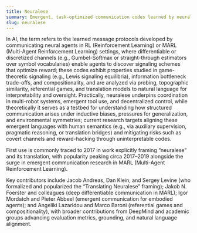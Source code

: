 ```yaml
---
title: Neuralese
summary: Emergent, task-optimized communication codes learned by neural agents—often discrete symbol systems—that function like a language for coordination but are not designed for human interpretability.
slug: neuralese
---
```


In AI, the term refers to the learned message protocols developed by communicating neural agents in RL (Reinforcement Learning) or MARL (Multi-Agent Reinforcement Learning) settings, where differentiable or discretized channels (e.g., Gumbel-Softmax or straight-through estimators over symbol vocabularies) enable agents to discover signaling schemes that optimize reward; these codes exhibit properties studied in game-theoretic signaling (e.g., Lewis signaling equilibria), information bottleneck trade-offs, and compositionality, and are analyzed via probing, topographic similarity, referential games, and translation models to natural language for interpretability and oversight. Practically, neuralese underpins coordination in multi-robot systems, emergent tool use, and decentralized control, while theoretically it serves as a testbed for understanding how structured communication arises under inductive biases, pressures for generalization, and environmental symmetries; current research targets aligning these emergent languages with human semantics (e.g., via auxiliary supervision, pragmatic reasoning, or translation bridges) and mitigating risks such as covert channels and reward-hacking through uninterpretable codes.

First use is commonly traced to 2017 in work explicitly framing “neuralese” and its translation, with popularity peaking circa 2017–2019 alongside the surge in emergent communication research in MARL (Multi-Agent Reinforcement Learning).

Key contributors include Jacob Andreas, Dan Klein, and Sergey Levine (who formalized and popularized the “Translating Neuralese” framing); Jakob N. Foerster and colleagues (deep differentiable communication in MARL); Igor Mordatch and Pieter Abbeel (emergent communication for embodied agents); and Angeliki Lazaridou and Marco Baroni (referential games and compositionality), with broader contributions from DeepMind and academic groups advancing evaluation metrics, grounding, and natural language alignment.